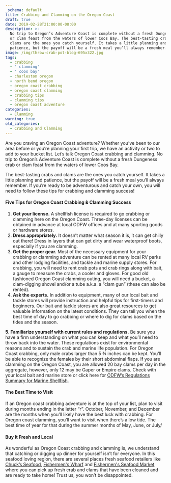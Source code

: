 ```yaml
---
_schema: default
title: Crabbing and Clamming on the Oregon Coast
draft: true
date: 2019-02-28T21:00:00-08:00
description: >-
  No trip to Oregon’s Adventure Coast is complete without a fresh Dungeness crab
  or clam feast from the waters of lower Coos Bay. The best-tasting crabs and
  clams are the ones you catch yourself. It takes a little planning and
  patience, but the payoff will be a fresh meal you’ll always remember.
image: /img/throw-crab-pot-blog-695x322.jpg
tags:
  - crabbing
  - ' clamming'
  - ' coos bay'
  - charleston oregon
  - north bend oregon
  - oregon coast crabbing
  - oregon coast clamming
  - crabbing tips
  - clamming tips
  - oregon coast adventure
categories:
  - Clamming
warning: true
old_categories:
  - Crabbing and Clamming
---
```

Are you craving an Oregon Coast adventure? Whether you’ve been to our area before or you’re planning your first trip, we have an activity or two to add to your bucket list. Let’s talk Oregon Coast crabbing and clamming. No trip to Oregon’s Adventure Coast is complete without a fresh Dungeness crab or clam feast from the waters of lower Coos Bay.

The best-tasting crabs and clams are the ones you catch yourself. It takes a little planning and patience, but the payoff will be a fresh meal you’ll always remember. If you’re ready to be adventurous and catch your own, you will need to follow these tips for crabbing and clamming success!

#### Five Tips for Oregon Coast Crabbing & Clamming Success

1. **Get your license.** A shellfish license is required to go crabbing or clamming here on the Oregon Coast. Three-day licenses can be obtained in advance at local ODFW offices and at many sporting goods or hardware stores.
2. **Dress appropriately.** It doesn’t matter what season it is, it can get chilly out there! Dress in layers that can get dirty and wear waterproof boots, especially if you are clamming.
3. **Get the proper gear.** Most of the necessary equipment for your crabbing or clamming adventure can be rented at many local RV parks and other lodging facilities, and tackle and marine supply stores. For crabbing, you will need to rent crab pots and crab rings along with bait, a gauge to measure the crabs, a cooler and gloves. For good old fashioned Oregon Coast clamming outing, you will need a bucket, a clam-digging shovel and/or a tube a.k.a. a “clam gun” (these can also be rented).
4. **Ask the experts.** In addition to equipment, many of our local bait and tackle stores will provide instruction and helpful tips for first-timers and beginners. Our bait and tackle stores are also great resources to get valuable information on the latest conditions. They can tell you when the best time of day to go crabbing or where to dig for clams based on the tides and the season.

**5\. Familiarize yourself with current rules and regulations.** Be sure you have a firm understanding on what you can keep and what you’ll need to throw back into the water. These regulations exist for environmental reasons and to sustain the crab and marine life population. For Oregon Coast crabbing, only male crabs larger than 5 ¾ inches can be kept. You’ll be able to recognize the females by their short abdominal flaps. If you are clamming on the Oregon Coast, you are allowed 20 bay clams per day in the aggregate, however, only 12 may be Gaper or Empire clams. Check with your local bait and marine store or click here for [ODFW’s Regulations Summary for Marine Shellfish](https://myodfw.com/articles/oregon-shellfish-regulations).

#### The Best Time to Visit

If an Oregon coast crabbing adventure is at the top of your list, plan to visit during months ending in the letter “r”. October, November, and December are the months when you’ll likely have the best luck with crabbing. For Oregon coast clamming, you’ll want to visit when there’s a low tide. The best time of year for that during the summer months of May, June, or July/

#### Buy It Fresh and Local

As wonderful as Oregon Coast crabbing and clamming is, we understand that catching or digging up dinner for yourself isn’t for everyone. In this seafood loving region, there are several places fresh seafood retailers like [Chuck’s Seafood](https://www.chucksseafood.com/), [Fishermen's Wharf](https://charlestonoregonmerchants.com/merchants_directory/fishermans-wharf-floating-seafood-market/) and [Fishermen's Seafood Market](http://fishermensseafoodmarket.com/) where you can pick up fresh crab and clams that have been cleaned and are ready to take home! Trust us, you won’t be disappointed.